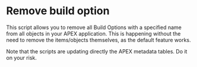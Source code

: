 # Remove build option
This script allows you to remove all Build Options with a specified name from all objects in your APEX application. This is happening without the need to remove the items/objects themselves, as the default feature works.

Note that the scripts are updating directly the APEX metadata tables. Do it on your risk.
